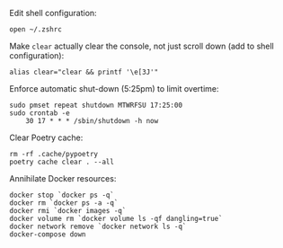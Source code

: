 Edit shell configuration:
```console
open ~/.zshrc
```

Make `clear` actually clear the console, not just scroll down (add to shell configuration):
```console
alias clear="clear && printf '\e[3J'"
```

Enforce automatic shut-down (5:25pm) to limit overtime:
```console
sudo pmset repeat shutdown MTWRFSU 17:25:00
sudo crontab -e
    30 17 * * * /sbin/shutdown -h now
```

Clear Poetry cache:
```console
rm -rf .cache/pypoetry
poetry cache clear . --all
```

Annihilate Docker resources:
```console
docker stop `docker ps -q`
docker rm `docker ps -a -q`
docker rmi `docker images -q`
docker volume rm `docker volume ls -qf dangling=true`
docker network remove `docker network ls -q`
docker-compose down
```
